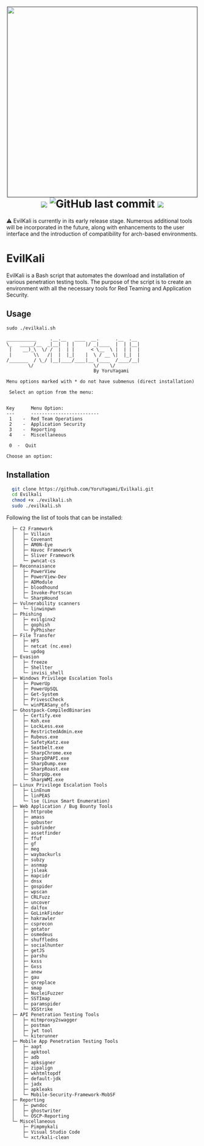 <h1 align="center">
  <br>
  <a href=""><img src="https://github.com/YoruYagami/EvilKali/assets/70035442/569bafd8-a412-43ed-a875-02dbdced5347" alt="" width="500" height="500"></a>
  <br>
  <img src="https://img.shields.io/badge/Maintained%3F-Yes-23a82c">
  <img alt="GitHub last commit" src="https://img.shields.io/github/last-commit/YoruYagami/Evilkali">
  <img src="https://img.shields.io/badge/Developed%20for-kali%20linux-blueviolet">
</h1>

⚠️ EvilKali is currently in its early release stage. Numerous additional tools will be incorporated in the future, along with enhancements to the user interface and the introduction of compatibility for arch-based environments.

# EvilKali
EvilKali is a Bash script that automates the download and installation of various penetration testing tools. 
The purpose of the script is to create an environment with all the necessary tools for Red Teaming and Application Security.

## Usage
```
sudo ./evilkali.sh

___________     .__.__   ____  __.      .__  .__ 
\_   _____/__  _|__|  | |    |/ _|____  |  | |__|
 |    __)_\  \/ /  |  | |      < \__  \ |  | |  |
 |        \\   /|  |  |_|    |  \ / __ \|  |_|  |
/_______  / \_/ |__|____/____|__ (____  /____/__|
        \/                      \/    \/         
                                By YoruYagami

Menu options marked with * do not have submenus (direct installation)

 Select an option from the menu:


Key      Menu Option:
---      -------------------------
 1    -  Red Team Operations
 2    -  Application Security
 3    -  Reporting
 4    -  Miscellaneous

 0  -  Quit

Choose an option:
```

## Installation
```bash
  git clone https://github.com/YoruYagami/Evilkali.git
  cd Evilkali
  chmod +x ./evilkali.sh
  sudo ./evilkali.sh
```

Following the list of tools that can be installed:

```
  ├─ C2 Framework
  │   ├─ Villain
  │   ├─ Covenant
  │   ├─ AM0N-Eye
  │   ├─ Havoc Framework
  │   ├─ Sliver Framework
  │   └─ pwncat-cs
  ├─ Reconnaisance
  │   ├─ PowerView
  │   ├─ PowerView-Dev
  │   ├─ ADModule
  │   ├─ bloodhound
  │   ├─ Invoke-Portscan
  │   └─ SharpHound
  ├─ Vulnerability scanners
  │   └─ linwinpwn
  ├─ Phishing
  │   ├─ evilginx2
  │   ├─ gophish
  │   └─ PyPhisher
  ├─ File Transfer
  │   ├─ HFS
  │   ├─ netcat (nc.exe)
  │   └─ updog
  ├─ Evasion
  │   ├─ freeze
  │   ├─ Shellter
  │   └─ invisi_shell
  ├─ Windows Privilege Escalation Tools
  │   ├─ PowerUp
  │   ├─ PowerUpSQL
  │   ├─ Get-System
  │   ├─ PrivescCheck
  │   └─ winPEASany_ofs
  ├─ Ghostpack-CompiledBinaries
  │   ├─ Certify.exe
  │   ├─ Koh.exe
  │   ├─ LockLess.exe
  │   ├─ RestrictedAdmin.exe
  │   ├─ Rubeus.exe
  │   ├─ SafetyKatz.exe
  │   ├─ Seatbelt.exe
  │   ├─ SharpChrome.exe
  │   ├─ SharpDPAPI.exe
  │   ├─ SharpDump.exe
  │   ├─ SharpRoast.exe
  │   ├─ SharpUp.exe
  │   └─ SharpWMI.exe
  ├─ Linux Privilege Escalation Tools
  │   ├─ LinEnum
  │   ├─ linPEAS
  │   └─ lse (Linux Smart Enumeration)
  ├─ Web Application / Bug Bounty Tools
  │   ├─ httprobe
  │   ├─ amass
  │   ├─ gobuster
  │   ├─ subfinder
  │   ├─ assetfinder
  │   ├─ ffuf
  │   ├─ gf
  │   ├─ meg
  │   ├─ waybackurls
  │   ├─ subzy
  │   ├─ asnmap
  │   ├─ jsleak
  │   ├─ mapcidr
  │   ├─ dnsx
  │   ├─ gospider
  │   ├─ wpscan
  │   ├─ CRLFuzz
  │   ├─ uncover
  │   ├─ dalfox
  │   ├─ GoLinkFinder
  │   ├─ hakrawler
  │   ├─ csprecon
  │   ├─ gotator
  │   ├─ osmedeus
  │   ├─ shuffledns
  │   ├─ socialhunter
  │   ├─ getJS
  │   ├─ parshu
  │   ├─ kxss
  │   ├─ Gxss
  │   ├─ anew 
  │   ├─ gau 
  │   ├─ qsreplace
  │   ├─ smap
  │   ├─ NucleiFuzzer
  │   ├─ SSTImap
  │   ├─ paramspider
  │   └─ XSStrike
  ├─ API Penetration Testing Tools
  │   ├─ mitmproxy2swagger
  │   ├─ postman
  │   ├─ jwt tool
  │   └─ kiterunner
  ├─ Mobile App Penetration Testing Tools
  │   ├─ aapt
  │   ├─ apktool
  │   ├─ adb
  │   ├─ apksigner
  │   ├─ zipalign
  │   ├─ wkhtmltopdf
  │   ├─ default-jdk
  │   ├─ jadx
  │   ├─ apkleaks
  │   └─ Mobile-Security-Framework-MobSF
  ├─ Reporting
  │   ├─ pwndoc
  │   ├─ ghostwriter
  │   └─ OSCP-Reporting
  └─ Miscellaneous
      ├─ Pimpmykali
      ├─ Visual Studio Code
      └─ xct/kali-clean
```
